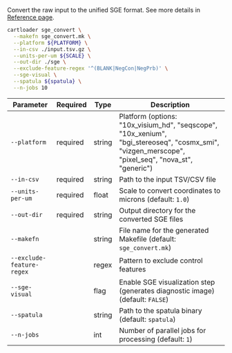 
Convert the raw input to the unified SGE format. See more details in [Reference page](../docs/reference/sge_convert.md).

```bash
cartloader sge_convert \
  --makefn sge_convert.mk \
  --platform ${PLATFORM} \
  --in-csv ./input.tsv.gz \
  --units-per-um ${SCALE} \
  --out-dir ./sge \
  --exclude-feature-regex '^(BLANK|NegCon|NegPrb)' \
  --sge-visual \
  --spatula ${spatula} \
  --n-jobs 10
```

| Parameter                 | Required | Type   | Description                                                                                                                                       | 
|---------------------------|----------|--------|---------------------------------------------------------------------------------------------------------------------------------------------------|
| `--platform`              | required | string | Platform (options: "10x_visium_hd", "seqscope", "10x_xenium", "bgi_stereoseq", "cosmx_smi", "vizgen_merscope", "pixel_seq", "nova_st", "generic") | 
| `--in-csv`                | required | string | Path to the input TSV/CSV file                                     |
| `--units-per-um`          | required | float  | Scale to convert coordinates to microns (default: `1.0`)                                                                                           | 
| `--out-dir`               | required | string | Output directory for the converted SGE files                                                                                                      | 
| `--makefn`                |          | string | File name for the generated Makefile (default: `sge_convert.mk`)                                                                                  |
| `--exclude-feature-regex` |          | regex  | Pattern to exclude control features                                                                                                               |
| `--sge-visual`            |          | flag   | Enable SGE visualization step (generates diagnostic image) (default: `FALSE`)                                                                     |
| `--spatula`               |          | string | Path to the spatula binary (default: `spatula`)                                                                                                   |
| `--n-jobs`                |          | int    | Number of parallel jobs for processing (default: `1`)                                                                                             |